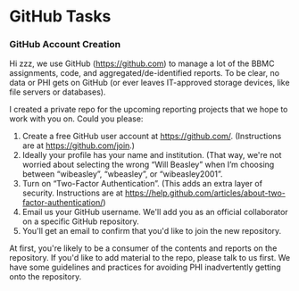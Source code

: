 # GitHub Tasks

### GitHub Account Creation

Hi zzz, we use GitHub (https://github.com) to manage a lot of the BBMC assignments, code, and aggregated/de-identified reports.  To be clear, no data or PHI gets on GitHub (or ever leaves IT-approved storage devices, like file servers or databases).

I created a private repo for the upcoming reporting projects that we hope to work with you on.  Could you please:

1. Create a free GitHub user account at https://github.com/.  (Instructions are at https://github.com/join.)
2. Ideally your profile has your name and institution.  (That way, we're not worried about selecting the wrong “Will Beasley” when I’m choosing between “wibeasley”, “wbeasley”, or “wibeasley2001”.
3. Turn on “Two-Factor Authentication”. (This adds an extra layer of security.  Instructions are at https://help.github.com/articles/about-two-factor-authentication/)
4. Email us your GitHub username.  We'll add you as an official collaborator on a specific GitHub repository.
5. You'll get an email to confirm that you'd like to join the new repository.

At first, you're likely to be a consumer of the contents and reports on the repository.  If you'd like to add material to the repo, please talk to us first.  We have some guidelines and practices for avoiding PHI inadvertently getting onto the repository.
